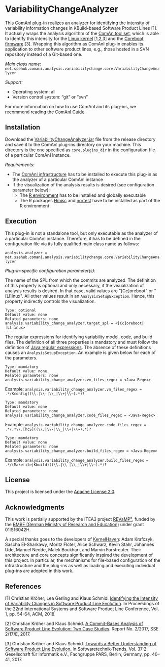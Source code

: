 # VariabilityChangeAnalyzer
This [ComAnI](https://github.com/CommitAnalysisInfrastructure/ComAnI) plug-in realizes an analyzer for identifying the intensity of variability information changes in KBuild-based Software Product Lines [1]. It actually wraps the analysis algorithm of the [ComAn tool set](https://github.com/SSE-LinuxAnalysis/ComAn), which is able to identify this intensity for the [Linux kernel](https://git.kernel.org/pub/scm/linux/kernel/git/torvalds/linux.git) [1,2,3] and the [Coreboot firmware](https://www.coreboot.org/downloads.html) [3]. Wrapping this algorithm as ComAnI plug-in enables its application to other software product lines, e.g., those hosted in a SVN repository instead of a Git-based one.

*Main class name:* `net.ssehub.comani.analysis.variabilitychange.core.VariabilityChangeAnalyzer`

*Support:*
- Operating system: all
- Version control system: “git” or “svn”

For more information on how to use ComAnI and its plug-ins, we recommend reading the [ComAnI Guide](https://github.com/CommitAnalysisInfrastructure/ComAnI/blob/master/guide/ComAnI_Guide.pdf).

## Installation
Download the [VariabilityChangeAnalyzer.jar](/release/VariabilityChangeAnalyzer.jar) file from the release directory and save it to the ComAnI plug-ins directory on your machine. This directory is the one specified as `core.plugins_dir` in the configuration file of a particular ComAnI instance.

*Requirements:*
- The [ComAnI infrastructure](https://github.com/CommitAnalysisInfrastructure/ComAnI) has to be installed to execute this plug-in as the analyzer of a particular ComAnI instance
- If the visualization of the analysis results is desired (see configuration parameter below):
  - The [R environment](https://www.r-project.org/) has to be installed and globally executable
  - The R packages [Hmisc](https://cran.r-project.org/web/packages/Hmisc/index.html) and [nortest](https://cran.r-project.org/web/packages/nortest/index.html) have to be installed as part of the R environment

## Execution
This plug-in is not a standalone tool, but only executable as the analyzer of a particular ComAnI instance. Therefore, it has to be defined in the configuration file via its fully qualified main class name as follows:

`analysis.analyzer = net.ssehub.comani.analysis.variabilitychange.core.VariabilityChangeAnalyzer`

*Plug-in-specific configuration parameter(s):*

The name of the SPL from which the commits are analyzed. The definition of this property is optional and only necessary, if the visualization of analysis results is desired. In that case, valid values are "[Cc]oreboot" or "[Ll]inux". All other values result in an `AnalysisSetupException`. Hence, this property indirectly controls the visualization.
```Properties
Type: optional
Default value: none
Related parameters: none
analysis.variability_change_analyzer.target_spl = <[Cc]oreboot|[Ll]inux>
```

The regular expressions for identifying variability model, code, and build files. The definition of all three properties is mandatory and must follow the definition of [Java regular expressions](https://docs.oracle.com/javase/7/docs/api/java/util/regex/Pattern.html). The absence of these definitions causes an `AnalysisSetupException`. An example is given below for each of the parameters.
```Properties
Type: mandatory
Default value: none
Related parameters: none
analysis.variability_change_analyzer.vm_files_regex = <Java-Regex>
```
Example: `analysis.variability_change_analyzer.vm_files_regex = .*/Kconfig((\\.|\\-|\\_|\\+|\\~).*)?`
```Properties
Type: mandatory
Default value: none
Related parameters: none
analysis.variability_change_analyzer.code_files_regex = <Java-Regex>
```
Example: `analysis.variability_change_analyzer.code_files_regex = .*/.*\\.[hcS]((\\.|\\-|\\_|\\+|\\~).*)?`
```Properties
Type: mandatory
Default value: none
Related parameters: none
analysis.variability_change_analyzer.build_files_regex = <Java-Regex>
```
Example: `analysis.variability_change_analyzer.build_files_regex = .*/(Makefile|Kbuild)((\\.|\\-|\\_|\\+|\\~).*)?`


## License
This project is licensed under the [Apache License 2.0](https://www.apache.org/licenses/LICENSE-2.0.html).

## Acknowledgments
This work is partially supported by the ITEA3 project [REVaMP²](http://www.revamp2-project.eu/), funded by the [BMBF (German Ministry of Research and Education)](https://www.bmbf.de/) under grant 01IS16042H.

A special thanks goes to the developers of [KernelHaven](https://github.com/KernelHaven/): Adam Krafczyk, Sascha El-Sharkawy, Moritz Flöter, Alice Schwarz, Kevin Stahr, Johannes Ude, Manuel Nedde, Malek Boukhari, and Marvin Forstreuter. Their architecture and core concepts significantly inspired the development of this project. In particular, the mechanisms for file-based configuration of the infrastructure and the plug-ins as well as loading and executing individual plug-ins are adopted in this work.
## References
[1] Christian Kröher, Lea Gerling and Klaus Schmid. [Identifying the Intensity of Variability Changes in Software Product Line Evolution](https://sse.uni-hildesheim.de/forschung/publikationen/publikation-einzelansicht/?lsfid=11762&cHash=c331c5cf449cd662ce89c638ca2e5e69). In Proceedings of the 22nd International Systems and Software Product Line Conference, Vol. 1, pp. 54-64, ACM, 2018.

[2] Christian Kröher and Klaus Schmid. [A Commit-Bases Analysis of Software Product Line Evolution: Two Case Studies](https://sse.uni-hildesheim.de/en/research/projects/revamp2/spl-evolution/). Report No. 2/2017, SSE 2/17/E, 2017.

[3] Christian Kröher and Klaus Schmid. [Towards a Better Understanding of Software Product Line Evolution](https://dl.gi.de/handle/20.500.12116/4685). In Softwaretechnik-Trends, Vol. 37:2. Gesellschaft für Informatik e.V., Fachgruppe PARS, Berlin, Germany, pp. 40–41, 2017.
